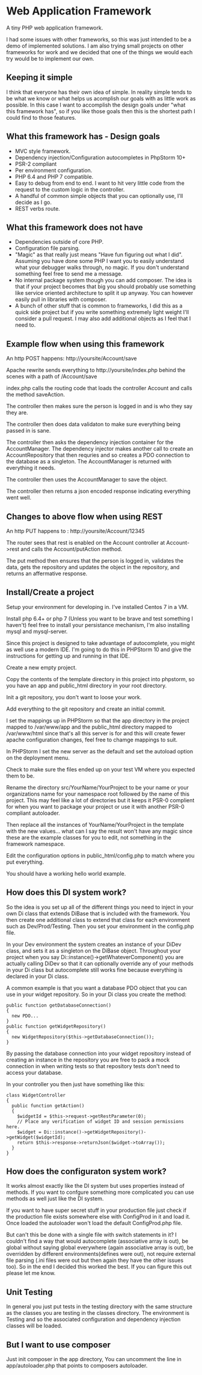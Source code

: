 # Web Application Framework
A tiny PHP web application framework.

I had some issues with other frameworks, so this was just intended to be a demo of implemented solutions.  I am also trying small projects on other frameworks for work and we decided that one of the things we would each try would be to implement our own.

## Keeping it simple
I think that everyone has their own idea of simple.  In reality simple tends to be what we know or what helps us acomplish our goals with as little work as possible.  In this case I want to accomplish the design goals under "what this framework has", so if you like those goals then this is the shortest path I could find to those features.

## What this framework has - Design goals
* MVC style framework.
* Dependency injection/Configuration autocompletes in PhpStorm 10+
* PSR-2 compliant
* Per environment configuration.
* PHP 6.4 and PHP 7 compatible.
* Easy to debug from end to end. I want to hit very little code from the request to the custom logic in the controller.
* A handful of common simple objects that you can optionally use, I'll decide as I go.
* REST verbs route.

## What this framework does not have
* Dependencies outside of core PHP.
* Configuration file parsing.
* "Magic" as that really just means "Have fun figuring out what I did".  Assuming you have done some PHP I want you to easily understand what your debugger walks through, no magic.  If you don't understand something feel free to send me a message.
* No internal package system though you can add composer. The idea is that if your project becomes that big you should probably use something like service oriented architecture to split it up anyway. You can however easily pull in libraries with composer.
* A bunch of other stuff that is common to frameworks, I did this as a quick side project but if you write something extremely light weight I'll consider a pull request.  I may also add additional objects as I feel that I need to.


## Example flow when using this framework
An http POST happens: http://yoursite/Account/save

Apache rewrite sends everything to http://yoursite/index.php behind the scenes with a path of /Account/save

index.php calls the routing code that loads the controller Account and calls the method saveAction.

The controller then makes sure the person is logged in and is who they say they are.

The controller then does data validaton to make sure everything being passed in is sane.

The controller then asks the dependency injection container for the AccountManager.  The dependency injector makes another call to create an AccountRepository that then requries and so creates a PDO connection to the database as a singleton. The AccountManager is returned with everything it needs.

The controller then uses the AccountManager to save the object.

The controller then returns a json encoded response indicating everything went well.

## Changes to above flow when using REST
An http PUT happens to : http://yoursite/Account/12345

The router sees that rest is enabled on the Account controller at Account->rest and calls the Account/putAction method.

The put method then ensures that the person is logged in, validates the data, gets the repository and updates the object in the repository, and returns an affermative response.

## Install/Create a project
Setup your environment for developing in.  I've installed Centos 7 in a VM.

Install php 6.4+ or php 7 (Unless you want to be brave and test something I haven't) feel free to install your persistance mechanism, I'm also installing mysql and mysql-server.

Since this project is designed to take advantage of autocomplete, you might as well use a modern IDE.  I'm going to do this in PHPStorm 10 and give the instructions for getting up and running in that IDE.

Create a new empty project.

Copy the contents of the template directory in this project into phpstorm, so you have an app and public_html directory in your root directory.

Init a git repository, you don't want to loose your work.

Add everything to the git repository and create an initial commit.

I set the mappings up in PHPStorm so that the app directory in the project mapped to /var/www/app and the public_html directory mapped to /var/www/html since that's all this server is for and this will create fewer apache configuration changes, feel free to chamge mappings to suit.

In PHPStorm I set the new server as the default and set the autoload option on the deployment menu.

Check to make sure the files ended up on your test VM where you expected them to be.

Rename the directory src/YourName/YourProject to be your name or your organizations name for your namespace root followed by the name of this project.  This may feel like a lot of directories but it keeps it PSR-0 complient for when you want to package your project or use it with another PSR-0 compliant autoloader.

Then replace all the instances of YourName/YourProject in the template with the new values... what can I say the result won't have any magic since these are the example classes for you to edit, not something in the framework namespace.

Edit the configuration options in public_html/config.php to match where you put everything.

You should have a working hello world example.

## How does this DI system work?
So the idea is you set up all of the different things you need to inject in your own Di class that extends DiBase that is included with the framework. You then create one additional class to extend that class for each environment such as Dev/Prod/Testing.
Then you set your environment in the config.php file.

In your Dev environment the system creates an instance of your DiDev class, and sets it as a singleton on the DiBase object.  Throughout your project when you say Di::instance()->getWhateverComponent() you are actually calling DiDev so that it can optionally override any of your methods in your Di class but autocomplete still works fine because everything is declared in your Di class.

A common example is that you want a database PDO object that you can use in your widget repository.  So in your Di class you create the method:
```
public function getDatabaseConnection()
{
  new PDO...
}
public function getWidgetRepository()
{
  new WidgetRepository($this->getDatabaseConnection());
}
```

By passing the database connection into your widget repository instead of creating an instance in the repository you are free to pack a mock connection in when writing tests so that repository tests don't need to access your database.

In your controller you then just have something like this:
```
class WidgetController
{
  public function getAction()
  {
    $widgetId = $this->request->getRestParameter(0);
    // Place any verification of widget ID and session permissions here.
    $widget = Di::instance()->getWidgetRepository()->getWidget($widgetId);
    return $this->response->returnJson($widget->toArray());
  }
}
```

## How does the configuraton system work?
It works almost exactly like the DI system but uses properties instead of methods.  If you want to confgure something more complicated you can use methods as well just like the DI system.

If you want to have super secret stuff in your production file just check if the production file exists somewhere else with ConfigProd in it and load it. Once loaded the autoloader won't load the default ConfigProd.php file.

But can't this be done with a single file with switch statements in it?  I couldn't find a way that would autocomplete (associative array is out), be global without saying global everywhere (again associative array is out), be overridden by different environments(defines were out), not require external file parsing (.ini files were out but then again they have the other issues too).  So in the end I decided this worked the best.  If you can figure this out please let me know.


## Unit Testing
In general you just put tests in the testing directory with the same structure as the classes you are testing in the classes directory.  The environment is Testing and so the associated configuration and dependency injection classes will be loaded.

## But I want to use composer
Just init composer in the app directory, You can uncomment the line in app/autoloader.php that points to composers autoloader.

